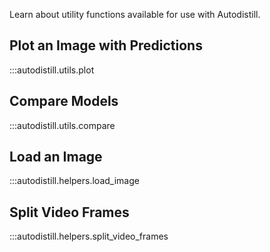 Learn about utility functions available for use with Autodistill.

## Plot an Image with Predictions

:::autodistill.utils.plot

## Compare Models

:::autodistill.utils.compare

## Load an Image

:::autodistill.helpers.load_image

## Split Video Frames

:::autodistill.helpers.split_video_frames